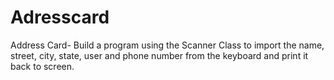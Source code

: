 # Adresscard
Address Card- Build a program using the Scanner Class to import the name, street, city, state, user and phone number from the keyboard and print it back to screen.
